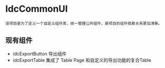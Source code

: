# IdcCommonUI

    该项目是为了定义一个自定义组件库，统一管理公共组件，是项目的组件依赖关系更加清晰。

## 现有组件

- idcExportButton 导出组件
- idcExportTable 集成了 Table Page 和自定义的导出功能的复合Table
